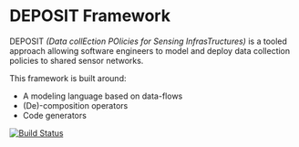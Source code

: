 DEPOSIT Framework
========

DEPOSIT *(Data collEction POlicies for Sensing InfrasTructures)* is a tooled approach allowing software engineers to model and deploy data collection policies to shared sensor networks.

This framework is built around:
* A modeling language based on data-flows
* (De)-composition operators
* Code generators

[![Build Status](https://travis-ci.org/ace-design/DEPOSIT.svg?branch=master)](https://travis-ci.org/ace-design/DEPOSIT)
